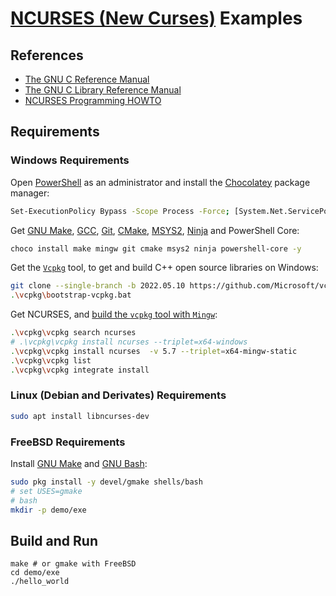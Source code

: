 # [NCURSES (New Curses)](http://www.gnu.org/software/ncurses/) Examples

## References

- [The GNU C Reference Manual](https://www.gnu.org/software/gnu-c-manual/gnu-c-manual.pdf)
- [The GNU C Library Reference Manual](https://www.gnu.org/software/libc/manual/pdf/libc.pdf)
- [NCURSES Programming HOWTO](https://tldp.org/HOWTO/html_single/NCURSES-Programming-HOWTO/)

## Requirements

### Windows Requirements

Open [PowerShell](https://docs.microsoft.com/en-us/powershell/scripting/overview) as an administrator and install the [Chocolatey](https://chocolatey.org/) package manager:

```sh
Set-ExecutionPolicy Bypass -Scope Process -Force; [System.Net.ServicePointManager]::SecurityProtocol = [System.Net.ServicePointManager]::SecurityProtocol -bor 3072; iex ((New-Object System.Net.WebClient).DownloadString('https://community.chocolatey.org/install.ps1'))
```

Get [GNU Make](https://www.gnu.org/software/make/), [GCC](https://gcc.gnu.org/), [Git](https://git-scm.com/), [CMake](https://cmake.org/), [MSYS2](https://www.msys2.org/), [Ninja](https://ninja-build.org/) and PowerShell Core:

```sh
choco install make mingw git cmake msys2 ninja powershell-core -y
```

Get the [`Vcpkg`](https://devblogs.microsoft.com/cppblog/vcpkg-a-tool-to-acquire-and-build-c-open-source-libraries-on-windows/) tool, to get and build C++ open source libraries on Windows:

```sh
git clone --single-branch -b 2022.05.10 https://github.com/Microsoft/vcpkg
.\vcpkg\bootstrap-vcpkg.bat
```

Get NCURSES, and [build the `vcpkg` tool with `Mingw`](https://vcpkg.io/en/docs/users/mingw.html#mingw-native):

```sh
.\vcpkg\vcpkg search ncurses
# .\vcpkg\vcpkg install ncurses --triplet=x64-windows
.\vcpkg\vcpkg install ncurses  -v 5.7 --triplet=x64-mingw-static
.\vcpkg\vcpkg list
.\vcpkg\vcpkg integrate install
```

### Linux (Debian and Derivates) Requirements

```sh
sudo apt install libncurses-dev
```

### FreeBSD Requirements

Install [GNU Make](https://www.gnu.org/software/make/) and [GNU Bash](https://www.gnu.org/software/bash/):

```sh
sudo pkg install -y devel/gmake shells/bash
# set USES=gmake
# bash
mkdir -p demo/exe
```

## Build and Run

```
make # or gmake with FreeBSD
cd demo/exe
./hello_world
```
